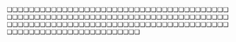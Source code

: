 ❑❑❑❑❑❑❑❑❑❑❑❑❑❑❑❑❑❑❑❑❑❑❑❑❑❑❑❑❑❑❑❑❑❑❑❑❑❑❑❑❑❑❑❑❑❑❑❑❑❑❑❑❑❑❑❑❑❑❑❑❑❑❑❑❑❑❑❑❑❑❑❑❑❑❑❑❑❑❑❑❑❑❑❑❑❑❑❑❑❑❑❑❑❑❑❑❑❑❑❑❑❑❑❑❑❑❑❑❑❑❑❑❑❑❑❑❑❑❑❑❑❑❑❑❑❑❑❑❑❑❑❑❑❑❑❑❑❑❑❑❑❑❑❑
